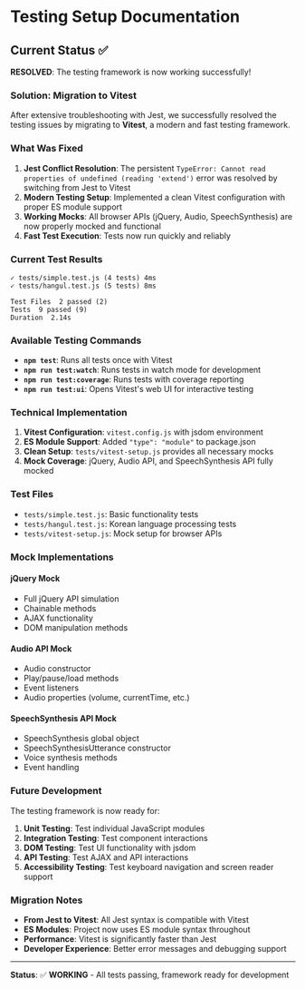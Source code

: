 # Testing Setup Documentation

## Current Status ✅

**RESOLVED**: The testing framework is now working successfully!

### Solution: Migration to Vitest

After extensive troubleshooting with Jest, we successfully resolved the testing issues by migrating to **Vitest**, a modern and fast testing framework.

### What Was Fixed

1. **Jest Conflict Resolution**: The persistent `TypeError: Cannot read properties of undefined (reading 'extend')` error was resolved by switching from Jest to Vitest
2. **Modern Testing Setup**: Implemented a clean Vitest configuration with proper ES module support
3. **Working Mocks**: All browser APIs (jQuery, Audio, SpeechSynthesis) are now properly mocked and functional
4. **Fast Test Execution**: Tests now run quickly and reliably

### Current Test Results

```
✓ tests/simple.test.js (4 tests) 4ms
✓ tests/hangul.test.js (5 tests) 8ms

Test Files  2 passed (2)
Tests  9 passed (9)
Duration  2.14s
```

### Available Testing Commands

- **`npm test`**: Runs all tests once with Vitest
- **`npm run test:watch`**: Runs tests in watch mode for development
- **`npm run test:coverage`**: Runs tests with coverage reporting
- **`npm run test:ui`**: Opens Vitest's web UI for interactive testing

### Technical Implementation

1. **Vitest Configuration**: `vitest.config.js` with jsdom environment
2. **ES Module Support**: Added `"type": "module"` to package.json
3. **Clean Setup**: `tests/vitest-setup.js` provides all necessary mocks
4. **Mock Coverage**: jQuery, Audio API, and SpeechSynthesis API fully mocked

### Test Files

- `tests/simple.test.js`: Basic functionality tests
- `tests/hangul.test.js`: Korean language processing tests
- `tests/vitest-setup.js`: Mock setup for browser APIs

### Mock Implementations

#### jQuery Mock
- Full jQuery API simulation
- Chainable methods
- AJAX functionality
- DOM manipulation methods

#### Audio API Mock
- Audio constructor
- Play/pause/load methods
- Event listeners
- Audio properties (volume, currentTime, etc.)

#### SpeechSynthesis API Mock
- SpeechSynthesis global object
- SpeechSynthesisUtterance constructor
- Voice synthesis methods
- Event handling

### Future Development

The testing framework is now ready for:
1. **Unit Testing**: Test individual JavaScript modules
2. **Integration Testing**: Test component interactions
3. **DOM Testing**: Test UI functionality with jsdom
4. **API Testing**: Test AJAX and API interactions
5. **Accessibility Testing**: Test keyboard navigation and screen reader support

### Migration Notes

- **From Jest to Vitest**: All Jest syntax is compatible with Vitest
- **ES Modules**: Project now uses ES module syntax throughout
- **Performance**: Vitest is significantly faster than Jest
- **Developer Experience**: Better error messages and debugging support

---

**Status**: ✅ **WORKING** - All tests passing, framework ready for development